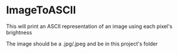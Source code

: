 # ImageToASCII
This will print an ASCII representation of an image using each pixel's brightness

The image should be a .jpg/.jpeg and be in this project's folder
